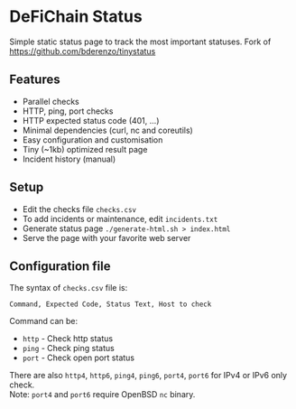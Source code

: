 # DeFiChain Status

Simple static status page to track the most important statuses.
Fork of https://github.com/bderenzo/tinystatus

## Features

- Parallel checks
- HTTP, ping, port checks
- HTTP expected status code (401, ...)
- Minimal dependencies (curl, nc and coreutils)
- Easy configuration and customisation
- Tiny (~1kb) optimized result page
- Incident history (manual)

## Setup

- Edit the checks file `checks.csv`
- To add incidents or maintenance, edit `incidents.txt`
- Generate status page `./generate-html.sh > index.html`
- Serve the page with your favorite web server

## Configuration file

The syntax of `checks.csv` file is:

```
Command, Expected Code, Status Text, Host to check
```

Command can be:

- `http` - Check http status
- `ping` - Check ping status
- `port` - Check open port status

There are also `http4`, `http6`, `ping4`, `ping6`, `port4`, `port6` for IPv4 or IPv6 only check.  
Note: `port4` and `port6` require OpenBSD `nc` binary.
